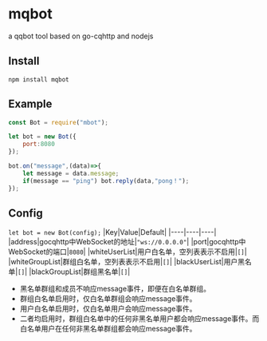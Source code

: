 # mqbot
a qqbot tool based on go-cqhttp and nodejs

## Install
`npm install mqbot`

## Example
```js
const Bot = require("mbot");

let bot = new Bot({
	port:8080
});

bot.on("message",(data)=>{
	let message = data.message;
	if(message == "ping") bot.reply(data,"pong！");
});
```

## Config
`let bot = new Bot(config);`
|Key|Value|Default|
|----|----|----|
|address|gocqhttp中WebSocket的地址|`"ws://0.0.0.0"`|
|port|gocqhttp中WebSocket的端口|`8080`|
|whiteUserList|用户白名单，空列表表示不启用|`[]`|
|whiteGroupList|群组白名单，空列表表示不启用|`[]`|
|blackUserList|用户黑名单|`[]`|
|blackGroupList|群组黑名单|`[]`|

- 黑名单群组和成员不响应message事件，即便在白名单群组。
- 群组白名单启用时，仅白名单群组会响应message事件。
- 用户白名单启用时，仅白名单用户会响应message事件。
- 二者均启用时，群组白名单中的任何非黑名单用户都会响应message事件。而白名单用户在任何非黑名单群组都会响应message事件。